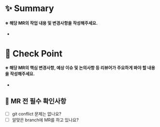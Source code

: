# ✨ Summary
#### ※ 해당 MR의 작업 내용 및 변경사항을 작성해주세요.
- 

# 🔑 Check Point
#### ※ 해당 MR의 핵심 변경사항, 예상 이슈 및 논의사항 등 리뷰어가 주요하게 봐야 할 내용을 작성해주세요.
- 

## 🎯 MR 전 필수 확인사항

- [ ] git conflict 문제는 없나요?
- [ ] 알맞은 branch에 MR를 하고 있나요?
